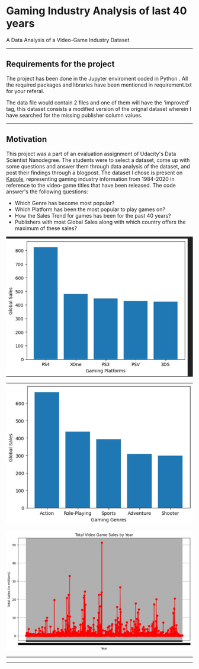 # Gaming Industry Analysis of last 40 years
A Data Analysis of a Video-Game Industry Dataset

-----------------------------------------------------------------------------------------------------------------------------------------------------------------------------------
## Requirements for the project
The project has been done in the Jupyter enviroment coded in Python . All the required packages and libraries have been mentioned in requirement.txt for your referal.

The data file would contain 2 files and one of them will have the 'improved' tag, this dataset consists a modified version of the orignal dataset wherein I have searched for the missing publisher column values.

-----------------------------------------------------------------------------------------------------------------------------------------------------------------------------------
## Motivation
This project was a part of an evaluation assignment of Udacity's Data Scientist Nanodegree. The students were to select a dataset, come up with some questions and answer them through data analysis of the dataset, and post their findings through a blogpost. The dataset I chose is present on [Kaggle](https://www.kaggle.com/rush4ratio/video-game-sales-with-ratings), representing gaming industry information from 1984-2020 in reference to the video-game titles that have been released. The code answer's the following questions:
* Which Genre has become most popular?
* Which Platform has been the most popular to play games on?
* How the Sales Trend for games has been for the past 40 years?
* Publishers with most Global Sales along with which country offers the maximum of these sales?

![Alt text](img1.jpg)

![Alt text](img2.jpg)

![Alt text](img3.jpg)

-----------------------


-----------------------



